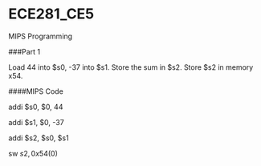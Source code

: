 ECE281_CE5
==========

MIPS Programming

###Part 1

Load 44 into $s0, -37 into $s1. Store the sum in $s2. Store $s2 in  memory x54.

  ####MIPS Code
  
  addi $s0, $0, 44
  
  addi $s1, $0, -37
  
  addi $s2, $s0, $s1
  
  sw $s2, 0x54($0)
